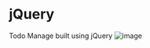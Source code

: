 # jQuery

Todo Manage built using jQuery
![image](https://user-images.githubusercontent.com/70687348/210965696-b1752bca-9abe-4c36-932b-b79e13a32340.png)
